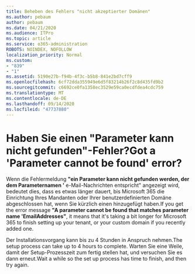 ```yaml
---
title: Beheben des Fehlers "nicht akzeptierter Domänen"
ms.author: pebaum
author: pebaum
ms.date: 04/21/2020
ms.audience: ITPro
ms.topic: article
ms.service: o365-administration
ROBOTS: NOINDEX, NOFOLLOW
localization_priority: Normal
ms.custom:
- "839"
- "1"
ms.assetid: 5190e27b-f94b-4f3c-b5b8-841e2bd7cff9
ms.openlocfilehash: 6cf72dda355949e6d5f83214b26f2c8d435fd9b2
ms.sourcegitcommit: c6692ce0fa1358ec3529e59ca0ecdfdea4cdc759
ms.translationtype: MT
ms.contentlocale: de-DE
ms.lasthandoff: 09/14/2020
ms.locfileid: "47737880"
---
```

# <a name="got-a-parameter-cannot-be-found-error"></a><span data-ttu-id="b4be7-102">Haben Sie einen "Parameter kann nicht gefunden"-Fehler?</span><span class="sxs-lookup"><span data-stu-id="b4be7-102">Got a 'Parameter cannot be found' error?</span></span>

<span data-ttu-id="b4be7-103">Wenn die Fehlermeldung **"ein Parameter kann nicht gefunden werden, der dem Parameternamen '** e-Mail-Nachrichten entspricht" angezeigt wird, bedeutet dies, dass es etwas länger dauert, bis Microsoft 365 die Einrichtung Ihres Mandanten oder Ihrer benutzerdefinierten Domäne abgeschlossen hat, wenn Sie kürzlich einen hinzugefügt haben.</span><span class="sxs-lookup"><span data-stu-id="b4be7-103">If you get the error message **"A parameter cannot be found that matches parameter name 'EmailAddresses"**, it means that it's taking a bit longer for Microsoft 365 to finish setting up your tenant, or your custom domain if you recently added one.</span></span>
  
<span data-ttu-id="b4be7-104">Der Installationsvorgang kann bis zu 4 Stunden in Anspruch nehmen.</span><span class="sxs-lookup"><span data-stu-id="b4be7-104">The setup process can take up to 4 hours to complete.</span></span> <span data-ttu-id="b4be7-105">Warten Sie eine Weile, damit der Setup-Prozesszeit zum fertig stellen hat, und versuchen Sie es dann erneut.</span><span class="sxs-lookup"><span data-stu-id="b4be7-105">Wait a while so the set up process has time to finish, and then try again.</span></span>
  